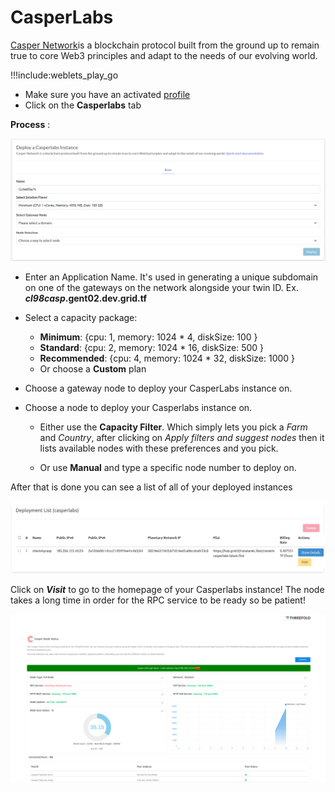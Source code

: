 # CasperLabs

[Casper Network](https://casperlabs.io/)is a blockchain protocol built from the ground up to remain true to core Web3 principles and adapt to the needs of our evolving world.

!!!include:weblets_play_go
- Make sure you have an activated [profile](weblets_profile_manager)
- Click on the **Casperlabs** tab

__Process__ :

![](img/casper1.png)

- Enter an Application Name. It's used in generating a unique subdomain on one of the gateways on the network alongside your twin ID. Ex. ***cl98casp*.gent02.dev.grid.tf**

- Select a capacity package:
    - **Minimum**: {cpu: 1, memory: 1024 * 4, diskSize: 100 }
    - **Standard**: {cpu: 2, memory: 1024 * 16, diskSize: 500 }
    - **Recommended**: {cpu: 4, memory: 1024 * 32, diskSize: 1000 }
    - Or choose a **Custom** plan
- Choose a gateway node to deploy your CasperLabs instance on.

- Choose a node to deploy your Casperlabs instance on.

    - Either use the **Capacity Filter**. Which simply lets you pick a *Farm* and *Country*, after clicking on *Apply filters and suggest nodes* then it lists available nodes with these preferences and you pick.


    - Or use **Manual** and type a specific node number to deploy on.



After that is done you can see a list of all of your deployed instances

![](img/casper4.png)

Click on ***Visit*** to go to the homepage of your Casperlabs instance! The node takes a long time in order for the RPC service to be ready so be patient!

![](img/casper5.png)
